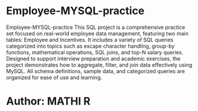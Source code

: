 # Employee-MYSQL-practice
Employee-MYSQL-practice
This SQL project is a comprehensive practice set focused on real-world employee data management, featuring two main tables: Employee and Incentives. It includes a variety of SQL queries categorized into topics such as escape character handling, group-by functions, mathematical operations, SQL joins, and top-N salary queries. Designed to support interview preparation and academic exercises, the project demonstrates how to aggregate, filter, and join data effectively using MySQL. All schema definitions, sample data, and categorized queries are organized for ease of use and learning.

# Author: MATHI R
